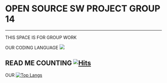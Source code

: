 # OPEN SOURCE SW PROJECT GROUP 14
---
THIS SPACE IS FOR GROUP WORK

OUR CODING LANGUAGE <img src="https://img.shields.io/badge/Python-FFFFFF?style=flat&logo=Python&logoColor=black"/>

READ ME COUNTING [![Hits](https://hits.seeyoufarm.com/api/count/incr/badge.svg?url=https%3A%2F%2Fgithub.com%2Fhelloyoung25%2Fgroup14&count_bg=%2311A6B4&title_bg=%23003DE1&icon=android.svg&icon_color=%23E7E7E7&title=Open+Source+Group+14&edge_flat=false)](https://hits.seeyoufarm.com)
---
OUR
[![Top Langs](https://github-readme-stats.vercel.app/api/top-langs/?username=helloyoung25&logoColor=black)](https://github.com/helloyoung25/github-readme-stats)
